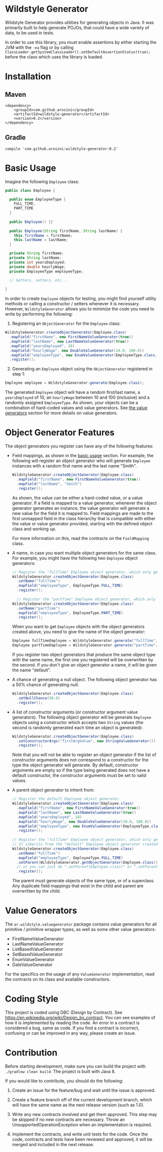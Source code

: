 # Wildstyle Generator

Wildstyle Generator provides utilities for generating objects in Java. It was primarily built to help generate POJOs, that could have a wide variety of data, to be used in tests.

In order to use this library, you must enable assertions by either starting the JVM with the `-ea` flag or by calling `ClassLoader.getSystemClassLoader().setDefaultAssertionStatus(true);` before the class which uses the library is loaded.

# Installation

## Maven

```
<dependency>
    <groupId>com.github.arosini</groupId>
    <artifactId>wildstyle-generator</artifactId>
    <version>0.2</version>
</dependency>
```

## Gradle

```
compile 'com.github.arosini:wildstyle-generator:0.2'
```

# Basic Usage

Imagine the following `Employee` class:

```java
public class Employee {

  public enum EmployeeType {
    FULL_TIME,
    PART_TIME
  }
  
  public Employee() {}
  
  public Employee(String firstName, String lastName) {
    this.firstName = firstName;
    this.lastName = lastName;
  }

  private String firstName;
  private String lastName;
  private int yearsEmployed;
  private double hourlyWage;
  private EmployeeType employeeType;
  
  // Getters, setters, etc...

}
```

In order to create `Employee` objects for testing, you might find yourself utility methods or calling a constructor / setters whenever it is necessary.
However, `WildstyleGenerator` allows you to minimize the code you need to write by performing the following:

1. Registering an `ObjectGenerator` for the `Employee` class:

  ```java
  WildstyleGenerator.createObjectGenerator(Employee.class)
    .mapField("firstName", new FirstNameValueGenerator(true))
    .mapField("lastName", new LastNameValueGenerator(true))
    .mapField("yearsEmployed", 10)
    .mapField("hourlyWage", new DoubleValueGenerator(10.0, 100.0))
    .mapField("employeeType", new EnumValueGenerator(EmployeeType.class, true)) 
    .register();
  ```

2. Generating an `Employee` object using the `ObjectGenerator` registered in step 1:

  ```java
  Employee employee = WildstyleGenerator.generate(Employee.class);
  ```
  
  The generated `Employee` object will have a random first/last name, a `yearsEmployed` of 10, an `hourlyWage` between 10 and 100 (inclusive) and a randomly assigned `EmployeeType`. As shown, your objects can be a combination of hard-coded values and value generators. See [the value generators](#value-generators) section for more details on value generators.
 
# Object Generator Features

The object generators you register can have any of the following features:

* Field mappings, as shown in the [basic usage](#basic-usage) section. For example, the following will register an object generator who will generate `Employee` instances with a random first name and the last name "Smith".

  ```java
  WildstyleGenerator.createObjectGenerator(Employee.class)
    .mapField("firstName", new FirstNameValueGenerator(true))
    .mapField("lastName", "Smith")
    .register();
  ```

  As shown, the value can be either a hard-coded value, or a value generator. If a field is mapped to a value generator, whenever the object generator generates an instance, the value generator will generate a new value for the field it is mapped to. Field mappings are made to the first unmapped field in the class hierarchy that is compatible with either the value or value generator provided, starting wtih the defined object class and working up.
  
  For more information on this, read the contracts on the `FieldMapping` class.

* A name, in case you want multiple object generators for the same class. For example, you might have the following two `Employee` object generators:

  ```java
  // Register the "fullTime" Employee object generator, which only generates full time employees.
  WildstyleGenerator.createObjectGenerator(Employee.class)
    .setName("fullTime")
    .mapField("employeeType", EmployeeType.FULL_TIME) 
    .register();
    
    // Register the "partTime" Employee object generator, which only generates part time employees.
  WildstyleGenerator.createObjectGenerator(Employee.class)
    .setName("partTime")
    .mapField("employeeType", EmployeeType.PART_TIME) 
    .register();
  ```
  
  When you want to get `Employee` objects with the object generators created above, you need to give the name of the object generator:
 
  ```java
  Employee fullTimeEmployee = WildstyleGenerator.generate("fullTime", Employee.class);
  Employee partTimeEmployee = WildstyleGenerator.generate("partTime", Employee.class);
  ```
  
  If you register two object generators that produce the same object type with the same name, the first one you registered will be overwritten by the second. If you don't give an object generator a name, it will be given the name "default".

* A chance of generating a null object. The following object generator has a 50% chance of generating null:

  ```java
  WildstyleGenerator.createObjectGenerator(Employee.class)
    .setNullChance(50.0) 
    .register();
  ```

* A list of constructor arguments (or constructor argument value generators). The following object generator will be generate `Employee` objects using a constructor which accepts two `String` values (the second is randomly generated each time an object is generated):

  ```java
  WildstyleGenerator.createObjectGenerator(Employee.class)
    .setConstructorArgs("firstArgValue", new StringValueGenerator()) 
    .register();
  ```
  
  Note that you will not be able to register an object generator if the list of constructor arguments does not correspond to a constructor for the type the object generator will generate. By default, constructor arguments are empty so if the type being generated does not have a default constructor, the constructor arguments must be set to valid values.

* A parent object generator to inherit from:

  ```java
  // Register the default Employee object generator.
  WildstyleGenerator.createObjectGenerator(Employee.class)
    .mapField("firstName", new FirstNameValueGenerator(true))
    .mapField("lastName", new LastNameValueGenerator(true))
    .mapField("yearsEmployed", 10)
    .mapField("hourlyWage", new DoubleValueGenerator(10.0, 100.0))
    .mapField("employeeType", new EnumValueGenerator(EmployeeType.class, true)) 
    .register();
    
  // Register the "fullTime" Employee object generator, which only generates full time employees.
  // It inherits from the "default" Employee object generator created above.
  WildstyleGenerator.createObjectGenerator(Employee.class)
    .setName("fullTime")
    .mapField("employeeType", EmployeeType.FULL_TIME)
    .setParent(WildstyleGenerator.getObjectGenerator(Employee.class))
    // or you can just do ".setParent(Employee.class)" or ".setParent(Employee.class, "default")
    .register();
  ```
  
   The parent must generate objects of the same type, or of a superclass. Any duplicate field mappings that exist in the child and parent are overwritten by the child.

# Value Generators
The `ar.wildstyle.valuegenerator` package contains value generators for all primitive / primitive wrapper types, as well as some other value generators:

* FirstNameValueGenerator
* LastNameValueGenerator
* ListBasedValueGenerator
* SetBasedValueGenerator
* EnumValueGenerator
* DateValueGenerator

For the specifics on the usage of any `ValueGenerator` implementation, read the contracts on its class and available constructors.

# Coding Style

This project is coded using DBC (Design by Contract). See https://en.wikipedia.org/wiki/Design_by_contract. You can see examples of how it is implemented by reading the code. An error in a contract is considered a bug, same as code. If you find a contract is incorrect, confusing or can be improved in any way, please create an issue.

# Contribution

Before starting development, make sure you can build the project with `./gradlew clean build`. The project is built with Java 8.

If you would like to contribute, you should do the following:

1) Create an issue for the feature/bug and wait until the issue is approved.

2) Create a feature branch off of the current development branch, which will have the same name as the next release version (such as 1.0).

3) Write any new contracts involved and get them approved. This step may be skipped if no new contracts are necessary. Throw an UnsupportedOperationException when an implementation is required.

4) Implement the contracts, and write unit tests for the code. Once the code, contracts and tests have been reviewed and approved, it will be merged and included in the next release.
